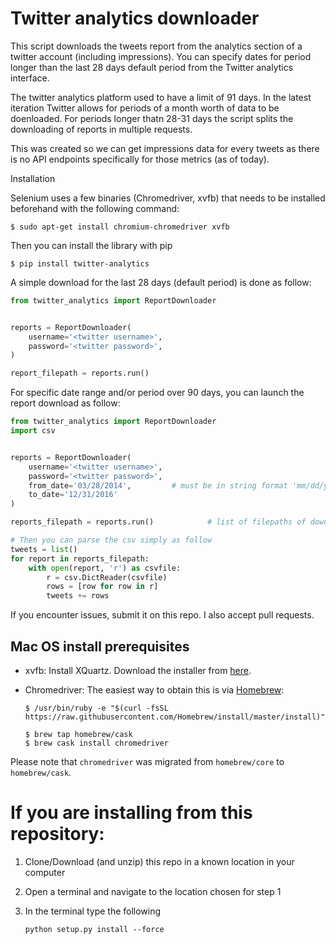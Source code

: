 Twitter analytics downloader
========

This script downloads the tweets report from the analytics section of a twitter account (including impressions). 
You can specify dates for period longer than the last 28 days default period from the Twitter analytics interface.

The twitter analytics platform used to have a limit of 91 days. In the latest iteration Twitter allows for periods of a month worth of data to be doenloaded. For periods longer thatn 28-31 days the script splits the downloading of reports in multiple requests.

This was created so we can get impressions data for every tweets as there is no API endpoints specifically for those metrics (as of today).


Installation

Selenium uses a few binaries (Chromedriver, xvfb) that needs to be installed beforehand with the following command:

```commandline
$ sudo apt-get install chromium-chromedriver xvfb
```

Then you can install the library with pip


```commandline
$ pip install twitter-analytics

```


A simple download for the last 28 days (default period) is done as follow:

```python
from twitter_analytics import ReportDownloader


reports = ReportDownloader(
    username='<twitter username>',
    password='<twitter password>',
)

report_filepath = reports.run()
```

For specific date range and/or period over 90 days, you can launch the report download as follow:

```python
from twitter_analytics import ReportDownloader
import csv


reports = ReportDownloader(
    username='<twitter username>',
    password='<twitter password>',
    from_date='03/28/2014',         # must be in string format 'mm/dd/yyyy' and nothing before October 2013 (twitter restriction).
    to_date='12/31/2016'
)

reports_filepath = reports.run()            # list of filepaths of downloaded csv reports

# Then you can parse the csv simply as follow
tweets = list()
for report in reports_filepath:
    with open(report, 'r') as csvfile:
        r = csv.DictReader(csvfile)
        rows = [row for row in r]
        tweets += rows

```

If you encounter issues, submit it on this repo. I also accept pull requests.

## Mac OS install prerequisites

- xvfb: Install XQuartz. Download the installer from [here](https://www.xquartz.org).
- Chromedriver: The easiest way to obtain this is via [Homebrew](https://brew.sh):

    ```commandline
    $ /usr/bin/ruby -e "$(curl -fsSL https://raw.githubusercontent.com/Homebrew/install/master/install)"
    
    $ brew tap homebrew/cask
    $ brew cask install chromedriver
    ```
    

Please note that `chromedriver`  was migrated from `homebrew/core` to `homebrew/cask`.

# If you are installing from this repository:

1. Clone/Download (and unzip) this repo in a known location in your computer

2. Open a terminal and navigate to the location chosen for step 1

3. In the terminal type the following

   ```
   python setup.py install --force
   ```

   ​